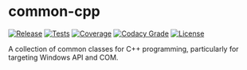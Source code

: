 # common-cpp

[![Release](https://img.shields.io/github/v/tag/mbeckh/common-cpp?label=Release&style=flat-square)](https://github.com/mbeckh/common-cpp/releases/)
[![Tests](https://img.shields.io/github/workflow/status/mbeckh/common-cpp/build/master?label=Tests&logo=GitHub&style=flat-square)](https://github.com/mbeckh/common-cpp/actions)
[![Coverage](https://img.shields.io/codecov/c/gh/mbeckh/common-cpp/master?label=Coverage&logo=codecov&style=flat-square)](https://codecov.io/gh/mbeckh/common-cpp)
[![Codacy Grade](https://img.shields.io/codacy/grade/d1c1975989c642f2817ffc7160ff6f92?label=Code%20Quality&logo=codacy&style=flat-square)](https://www.codacy.com/manual/mbeckh/common-cpp?utm_source=github.com&amp;utm_medium=referral&amp;utm_content=mbeckh/SystemTools&amp;utm_campaign=Badge_Grade)
[![License](https://img.shields.io/github/license/mbeckh/common-cpp?label=License&style=flat-square)](https://github.com/mbeckh/common-cpp/blob/master/LICENSE)

A collection of common classes for C++ programming, particularly for targeting Windows API and COM.
